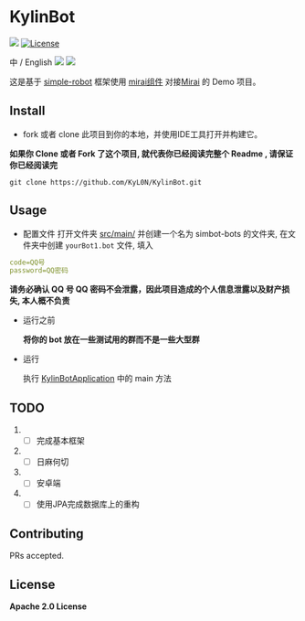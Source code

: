 # KylinBot

[![](https://img.shields.io/badge/blog-Kylin-blue)](http://kyl1n.top/) [![License](https://img.shields.io/badge/License-Apache%202.0-blue.svg)](https://opensource.org/licenses/Apache-2.0)


中 / English [![](https://img.shields.io/badge/%E8%AF%AD%E8%A8%80-%E4%B8%AD%E6%96%87-green)](https://github.com/KyL0N/KylinBot/blob/main/README.zh-CN.md) [![](https://img.shields.io/badge/Language-English-green)](https://github.com/KyL0N/KylinBot/blob/main/README.md)


这是基于 [simple-robot](https://github.com/ForteScarlet/simpler-robot)  框架使用 [mirai组件](https://github.com/ForteScarlet/simpler-robot/tree/dev/component/component-mirai) 对接[Mirai](https://github.com/mamoe/mirai) 的 Demo 项目。

## Install

- fork 或者 clone 此项目到你的本地，并使用IDE工具打开并构建它。

**如果你 Clone 或者 Fork 了这个项目, 就代表你已经阅读完整个 Readme , 请保证你已经阅读完**

```shell
git clone https://github.com/KyL0N/KylinBot.git
```

## Usage

- 配置文件
打开文件夹  [src/main/](src/main/resources)  并创建一个名为 simbot-bots 的文件夹, 在文件夹中创建 `yourBot1.bot` 文件, 填入


```yaml
code=QQ号
password=QQ密码
```

**请务必确认 QQ 号 QQ 密码不会泄露，因此项目造成的个人信息泄露以及财产损失, 本人概不负责**

- 运行之前

  **将你的 bot 放在一些测试用的群而不是一些大型群**

- 运行

  执行 [KylinBotApplication](src/main/java/top/kylinbot/demo/KylinBotApplication.java)  中的 main 方法

## TODO
1. - [ ] 完成基本框架
2. - [ ] 日麻何切
3. - [ ] 安卓端
4. - [ ] 使用JPA完成数据库上的重构

## Contributing

PRs accepted.

## License

**Apache 2.0 License**


